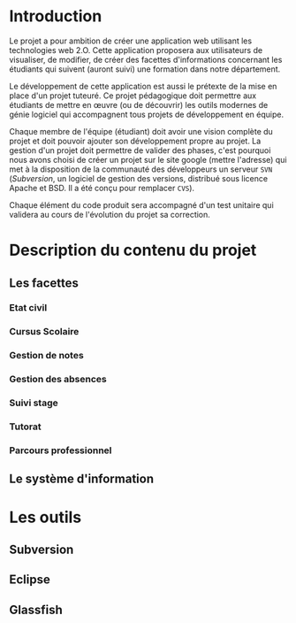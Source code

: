 # Introduction #

Le projet a pour ambition de créer une application web utilisant les technologies web 2.O. Cette application proposera aux utilisateurs de visualiser, de modifier, de créer des facettes d'informations concernant les étudiants qui suivent (auront suivi) une formation dans notre département.

Le développement de cette application est aussi le prétexte de la mise en place d'un projet tuteuré. Ce projet pédagogique doit permettre aux étudiants de mettre en œuvre (ou de découvrir) les outils modernes de génie logiciel qui accompagnent tous projets de développement en équipe.

Chaque membre de l'équipe (étudiant) doit avoir une vision complète du projet et doit pouvoir ajouter son développement propre au projet. La gestion d'un projet doit permettre de valider des phases, c'est pourquoi nous avons choisi de créer un projet sur le site google (mettre l'adresse) qui met à la disposition de la communauté des développeurs un serveur `SVN` (_Subversion_, un logiciel de gestion des versions, distribué sous licence Apache et BSD. Il a été conçu pour remplacer `CVS`).

Chaque élément du code produit sera accompagné d'un test unitaire qui validera au cours de l'évolution du projet sa correction.


# Description du contenu du projet #

## Les facettes ##

### Etat civil ###

### Cursus Scolaire ###

### Gestion de notes ###

### Gestion des absences ###

### Suivi stage ###

### Tutorat ###

### Parcours professionnel ###

## Le système d'information ##



# Les outils #

## Subversion ##

## Eclipse ##

## Glassfish ##
